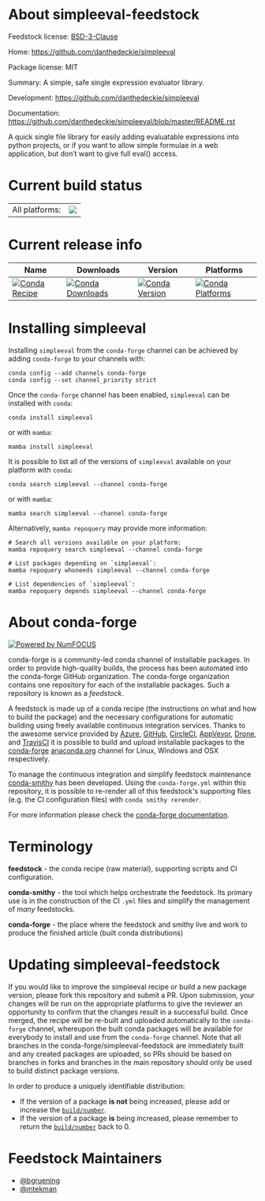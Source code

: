 About simpleeval-feedstock
==========================

Feedstock license: [BSD-3-Clause](https://github.com/conda-forge/simpleeval-feedstock/blob/main/LICENSE.txt)

Home: https://github.com/danthedeckie/simpleeval

Package license: MIT

Summary: A simple, safe single expression evaluator library.

Development: https://github.com/danthedeckie/simpleeval

Documentation: https://github.com/danthedeckie/simpleeval/blob/master/README.rst

A quick single file library for easily adding evaluatable expressions
into python projects, or if you want to allow simple formulae in a
web application, but don’t want to give full eval() access.


Current build status
====================


<table><tr><td>All platforms:</td>
    <td>
      <a href="https://dev.azure.com/conda-forge/feedstock-builds/_build/latest?definitionId=6889&branchName=main">
        <img src="https://dev.azure.com/conda-forge/feedstock-builds/_apis/build/status/simpleeval-feedstock?branchName=main">
      </a>
    </td>
  </tr>
</table>

Current release info
====================

| Name | Downloads | Version | Platforms |
| --- | --- | --- | --- |
| [![Conda Recipe](https://img.shields.io/badge/recipe-simpleeval-green.svg)](https://anaconda.org/conda-forge/simpleeval) | [![Conda Downloads](https://img.shields.io/conda/dn/conda-forge/simpleeval.svg)](https://anaconda.org/conda-forge/simpleeval) | [![Conda Version](https://img.shields.io/conda/vn/conda-forge/simpleeval.svg)](https://anaconda.org/conda-forge/simpleeval) | [![Conda Platforms](https://img.shields.io/conda/pn/conda-forge/simpleeval.svg)](https://anaconda.org/conda-forge/simpleeval) |

Installing simpleeval
=====================

Installing `simpleeval` from the `conda-forge` channel can be achieved by adding `conda-forge` to your channels with:

```
conda config --add channels conda-forge
conda config --set channel_priority strict
```

Once the `conda-forge` channel has been enabled, `simpleeval` can be installed with `conda`:

```
conda install simpleeval
```

or with `mamba`:

```
mamba install simpleeval
```

It is possible to list all of the versions of `simpleeval` available on your platform with `conda`:

```
conda search simpleeval --channel conda-forge
```

or with `mamba`:

```
mamba search simpleeval --channel conda-forge
```

Alternatively, `mamba repoquery` may provide more information:

```
# Search all versions available on your platform:
mamba repoquery search simpleeval --channel conda-forge

# List packages depending on `simpleeval`:
mamba repoquery whoneeds simpleeval --channel conda-forge

# List dependencies of `simpleeval`:
mamba repoquery depends simpleeval --channel conda-forge
```


About conda-forge
=================

[![Powered by
NumFOCUS](https://img.shields.io/badge/powered%20by-NumFOCUS-orange.svg?style=flat&colorA=E1523D&colorB=007D8A)](https://numfocus.org)

conda-forge is a community-led conda channel of installable packages.
In order to provide high-quality builds, the process has been automated into the
conda-forge GitHub organization. The conda-forge organization contains one repository
for each of the installable packages. Such a repository is known as a *feedstock*.

A feedstock is made up of a conda recipe (the instructions on what and how to build
the package) and the necessary configurations for automatic building using freely
available continuous integration services. Thanks to the awesome service provided by
[Azure](https://azure.microsoft.com/en-us/services/devops/), [GitHub](https://github.com/),
[CircleCI](https://circleci.com/), [AppVeyor](https://www.appveyor.com/),
[Drone](https://cloud.drone.io/welcome), and [TravisCI](https://travis-ci.com/)
it is possible to build and upload installable packages to the
[conda-forge](https://anaconda.org/conda-forge) [anaconda.org](https://anaconda.org/)
channel for Linux, Windows and OSX respectively.

To manage the continuous integration and simplify feedstock maintenance
[conda-smithy](https://github.com/conda-forge/conda-smithy) has been developed.
Using the ``conda-forge.yml`` within this repository, it is possible to re-render all of
this feedstock's supporting files (e.g. the CI configuration files) with ``conda smithy rerender``.

For more information please check the [conda-forge documentation](https://conda-forge.org/docs/).

Terminology
===========

**feedstock** - the conda recipe (raw material), supporting scripts and CI configuration.

**conda-smithy** - the tool which helps orchestrate the feedstock.
                   Its primary use is in the construction of the CI ``.yml`` files
                   and simplify the management of *many* feedstocks.

**conda-forge** - the place where the feedstock and smithy live and work to
                  produce the finished article (built conda distributions)


Updating simpleeval-feedstock
=============================

If you would like to improve the simpleeval recipe or build a new
package version, please fork this repository and submit a PR. Upon submission,
your changes will be run on the appropriate platforms to give the reviewer an
opportunity to confirm that the changes result in a successful build. Once
merged, the recipe will be re-built and uploaded automatically to the
`conda-forge` channel, whereupon the built conda packages will be available for
everybody to install and use from the `conda-forge` channel.
Note that all branches in the conda-forge/simpleeval-feedstock are
immediately built and any created packages are uploaded, so PRs should be based
on branches in forks and branches in the main repository should only be used to
build distinct package versions.

In order to produce a uniquely identifiable distribution:
 * If the version of a package **is not** being increased, please add or increase
   the [``build/number``](https://docs.conda.io/projects/conda-build/en/latest/resources/define-metadata.html#build-number-and-string).
 * If the version of a package **is** being increased, please remember to return
   the [``build/number``](https://docs.conda.io/projects/conda-build/en/latest/resources/define-metadata.html#build-number-and-string)
   back to 0.

Feedstock Maintainers
=====================

* [@bgruening](https://github.com/bgruening/)
* [@mtekman](https://github.com/mtekman/)

